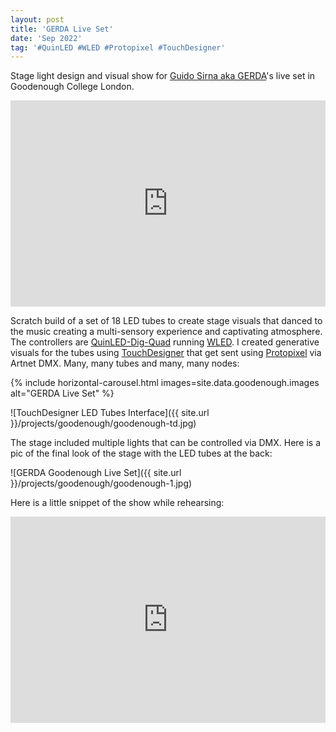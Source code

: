 ```yaml
---
layout: post
title: 'GERDA Live Set'
date: 'Sep 2022'
tag: '#QuinLED #WLED #Protopixel #TouchDesigner'
---
```

Stage light design and visual show for [Guido Sirna aka GERDA](https://www.instagram.com/gerdamusic/)'s live set in Goodenough College London.

<iframe width="100%" height="330" src="https://www.youtube.com/embed/2V767Lr76cc" frameborder="0" allowfullscreen></iframe>

Scratch build of a set of 18 LED tubes to create stage visuals that danced to the music creating a multi-sensory experience and captivating atmosphere. The controllers are [QuinLED-Dig-Quad](https://quinled.info/quinled-dig-quad/) running [WLED](https://kno.wled.ge/). I created generative visuals for the tubes using [TouchDesigner](https://derivative.ca/) that get sent using [Protopixel](https://www.protopixel.io/) via Artnet DMX. Many, many tubes and many, many nodes:

{% include horizontal-carousel.html images=site.data.goodenough.images alt="GERDA Live Set" %}

![TouchDesigner LED Tubes Interface]({{ site.url }}/projects/goodenough/goodenough-td.jpg)

The stage included multiple lights that can be controlled via DMX. Here is a pic of the final look of the stage with the LED tubes at the back:

![GERDA Goodenough Live Set]({{ site.url }}/projects/goodenough/goodenough-1.jpg)

Here is a little snippet of the show while rehearsing:
<iframe width="100%" height="330" src="https://www.youtube.com/embed/tK-FrIBKI6Q" frameborder="0" allowfullscreen></iframe>